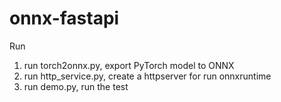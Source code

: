 # onnx-fastapi

Run
1. run torch2onnx.py, export PyTorch model to ONNX
2. run http_service.py, create a httpserver for run onnxruntime
3. run demo.py, run the test